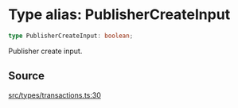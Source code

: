 # Type alias: PublisherCreateInput

```ts
type PublisherCreateInput: boolean;
```

Publisher create input.

## Source

[src/types/transactions.ts:30](https://github.com/torque-labs/torque-ts-sdk/blob/3bb7686d9ca1711cb29a16a45efd25d459673e82/src/types/transactions.ts#L30)
